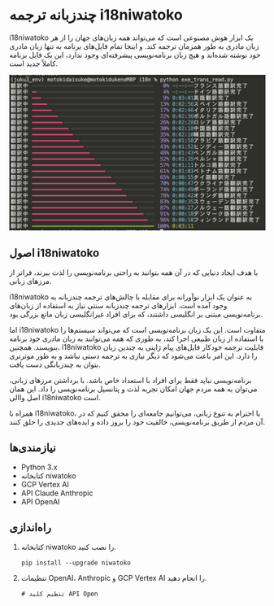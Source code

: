 # چندزبانه ترجمه i18niwatoko

i18niwatoko یک ابزار هوش مصنوعی است که می‌تواند همه زبان‌های جهان را از هر زبان مادری به طور همزمان ترجمه کند.
و اینجا تمام فایل‌های برنامه به تنها زبان مادری خود نوشته شده‌اند و هیچ زبان برنامه‌نویسی پیشرفته‌ای وجود ندارد، این یک فایل برنامه کاملاً جدید است.

![i18niwatoko](../readme_rich_progress.png)


## اصول i18niwatoko

با هدف ایجاد دنیایی که در آن همه بتوانند به راحتی برنامه‌نویسی را لذت ببرند، فراتر از مرزهای زبانی.

i18niwatoko به عنوان یک ابزار نوآورانه برای مقابله با چالش‌های ترجمه چندزبانه به وجود آمده است. ابزارهای ترجمه چندزبانه سنتی نیاز به استفاده از زبان‌های برنامه‌نویسی مبتنی بر انگلیسی داشتند، که برای افراد غیرانگلیسی زبان مانع بزرگی بود.

اما i18niwatoko متفاوت است. این یک زبان برنامه‌نویسی است که می‌تواند سیستم‌ها را با استفاده از زبان طبیعی اجرا کند، به طوری که همه می‌توانند به زبان مادری خود برنامه بنویسند. همچنین، i18niwatoko قابلیت ترجمه خودکار فایل‌های پیام ژاپنی به چندین زبان را دارد. این امر باعث می‌شود که دیگر نیازی به ترجمه دستی نباشد و به طور موثرتری بتوان به چندزبانگی دست یافت.

برنامه‌نویسی نباید فقط برای افراد با استعداد خاص باشد. با برداشتن مرزهای زبانی، می‌توان به همه مردم جهان امکان تجربه لذت و پتانسیل برنامه‌نویسی را داد. این همان اصل واالی i18niwatoko است.

همراه با i18niwatoko، با احترام به تنوع زبانی، می‌توانیم جامعه‌ای را محقق کنیم که در آن مردم از طریق برنامه‌نویسی، خالقیت خود را بروز داده و ایده‌های جدیدی را خلق کنند.

## نیازمندی‌ها

- Python 3.x
- کتابخانه niwatoko
- GCP Vertex AI
- API Claude Anthropic
- API OpenAI

## راه‌اندازی

1. کتابخانه niwatoko را نصب کنید.

   ```
   pip install --upgrade niwatoko
   ```

2. تنظیمات OpenAI، Anthropic و GCP Vertex AI را انجام دهید.

   ```
   # تنظیم کلید API Open